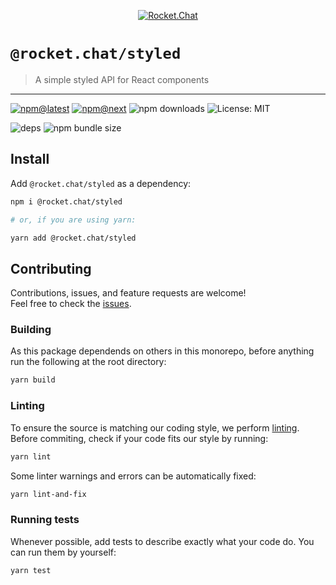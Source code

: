 <!--header-->

<p align="center">
  <a href="https://rocket.chat" title="Rocket.Chat">
    <img src="https://github.com/QuickSales/Rocket.Chat.Artwork/raw/master/Logos/2020/png/logo-horizontal-red.png" alt="Rocket.Chat" />
  </a>
</p>

# `@rocket.chat/styled`

> A simple styled API for React components

---

[![npm@latest](https://img.shields.io/npm/v/@rocket.chat/styled/latest?style=flat-square)](https://www.npmjs.com/package/@rocket.chat/styled/v/latest) [![npm@next](https://img.shields.io/npm/v/@rocket.chat/styled/next?style=flat-square)](https://www.npmjs.com/package/@rocket.chat/styled/v/next) ![npm downloads](https://img.shields.io/npm/dw/@rocket.chat/styled?style=flat-square) ![License: MIT](https://img.shields.io/npm/l/@rocket.chat/styled?style=flat-square)

![deps](https://img.shields.io/librariesio/release/npm/@rocket.chat/styled?style=flat-square) ![npm bundle size](https://img.shields.io/bundlephobia/min/@rocket.chat/styled?style=flat-square)

<!--/header-->

## Install

<!--install-->

Add `@rocket.chat/styled` as a dependency:

```sh
npm i @rocket.chat/styled

# or, if you are using yarn:

yarn add @rocket.chat/styled
```

<!--/install-->

## Contributing

<!--contributing(msg)-->

Contributions, issues, and feature requests are welcome!<br />
Feel free to check the [issues](https://github.com/QuickSales/fuselage/issues).

<!--/contributing(msg)-->

### Building

As this package dependends on others in this monorepo, before anything run the following at the root directory:

<!--yarn(build)-->

```sh
yarn build
```

<!--/yarn(build)-->

### Linting

To ensure the source is matching our coding style, we perform [linting](<https://en.wikipedia.org/wiki/Lint_(software)>).
Before commiting, check if your code fits our style by running:

<!--yarn(lint)-->

```sh
yarn lint
```

<!--/yarn(lint)-->

Some linter warnings and errors can be automatically fixed:

<!--yarn(lint-and-fix)-->

```sh
yarn lint-and-fix
```

<!--/yarn(lint-and-fix)-->

### Running tests

Whenever possible, add tests to describe exactly what your code do. You can run them by yourself:

<!--yarn(test)-->

```sh
yarn test
```

<!--/yarn(test)-->
